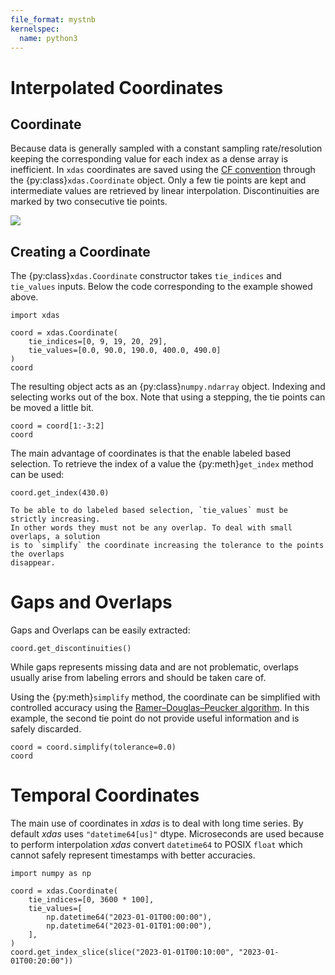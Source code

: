 ```yaml
---
file_format: mystnb
kernelspec:
  name: python3
---
```


# Interpolated Coordinates

## Coordinate

Because data is generally sampled with a constant sampling rate/resolution keeping the 
corresponding value for each index as a dense array is inefficient. In `xdas`
coordinates are saved using the [CF convention][CF] through the 
{py:class}`xdas.Coordinate` object. Only a few tie points are kept and intermediate 
values are retrieved by linear interpolation. Discontinuities are marked by two 
consecutive tie points.

![](/_static/coordinate.svg)

## Creating a Coordinate

The {py:class}`xdas.Coordinate` constructor takes `tie_indices` and `tie_values` inputs. 
Below the code corresponding to the example showed above. 

```{code-cell}
import xdas

coord = xdas.Coordinate(
    tie_indices=[0, 9, 19, 20, 29],
    tie_values=[0.0, 90.0, 190.0, 400.0, 490.0]
)
coord 
```

The resulting object acts as an {py:class}`numpy.ndarray` object. Indexing and 
selecting works out of the box. Note that using a stepping, the tie points can be moved
a little bit.

```{code-cell}
coord = coord[1:-3:2]
coord
```

The main advantage of coordinates is that the enable labeled based selection. To 
retrieve the index of a value the {py:meth}`get_index` method can be used:

```{code-cell}
coord.get_index(430.0)
```

```{warning}
To be able to do labeled based selection, `tie_values` must be strictly increasing.
In other words they must not be any overlap. To deal with small overlaps, a solution
is to `simplify` the coordinate increasing the tolerance to the points the overlaps 
disappear. 
```

# Gaps and Overlaps

Gaps and Overlaps can be easily extracted:

```{code-cell}
coord.get_discontinuities()
```

While gaps represents missing data and are not problematic, overlaps usually arise from
labeling errors and should be taken care of.

Using the {py:meth}`simplify` method, the coordinate can be simplified with controlled 
accuracy using the [Ramer–Douglas–Peucker algorithm][RDP]. In this example, the second 
tie point do not provide useful information and is safely discarded. 

```{code-cell}
coord = coord.simplify(tolerance=0.0)
coord
```

# Temporal Coordinates

The main use of coordinates in *xdas* is to deal with long time series. By default 
*xdas* uses `"datetime64[us]"` dtype. Microseconds are used because to perform 
interpolation *xdas* convert `datetime64` to POSIX `float` which cannot safely 
represent timestamps with better accuracies.

```{code-cell}
import numpy as np

coord = xdas.Coordinate(
    tie_indices=[0, 3600 * 100],
    tie_values=[
        np.datetime64("2023-01-01T00:00:00"), 
        np.datetime64("2023-01-01T01:00:00"),
    ],
)
coord.get_index_slice(slice("2023-01-01T00:10:00", "2023-01-01T00:20:00"))
```

[CF]: <http://cfconventions.org/Data/cf-conventions/cf-conventions-1.10/cf-conventions.html#compression-by-coordinate-subsampling>
[RDP]: <https://en.wikipedia.org/wiki/Ramer–Douglas–Peucker_algorithm>